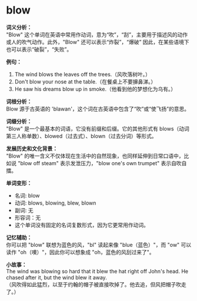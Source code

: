 # blow

**词义分析：**  
"Blow" 这个单词在英语中常用作动词，意为“吹”，“刮”，主要用于描述风的动作或人的吹气动作。此外，"Blow" 还可以表示“炸裂”，“爆破” 因此，在某些语境下也可以表示“破裂”，“失败”。

  

**例句：**

  

1.  The wind blows the leaves off the trees.（风吹落树叶。）
2.  Don't blow your nose at the table.（在餐桌上不要擤鼻涕。）
3.  He saw his dreams blow up in smoke.（他看到他的梦想化为乌有。）

  

**词根分析：**  
Blow 源于古英语的 'blawan'，这个词在古英语中包含了“吹”或“使飞扬”的意思。

  

**词缀分析：**  
"Blow" 是一个最基本的词语，它没有前缀和后缀。它的其他形式有 blows（动词第三人称单数）、blowed（过去式）、blown（过去分词）等形式。

  

**发展历史和文化背景：**  
"Blow" 的唯一含义不仅体现在生活中的自然现象，也同样延伸到日常口语中，比如说 "blow off steam" 表示发泄压力，"blow one's own trumpet" 表示自吹自擂。

  

**单词变形：**

  

*   名词: blow
*   动词: blows, blowing, blew, blown
*   副词: 无
*   形容词：无
*   这个单词没有固定的名词复数形式，因为它更常用作动词。

  

**记忆辅助：**  
你可以把 "blow" 联想为蓝色的风，"bl" 读起来像 "blue（蓝色）"，而 "ow" 可以读作 "oh（噢）"，因此你可以想象成 "oh，蓝色的风刮过来了"。

  

**小故事：**  
The wind was blowing so hard that it blew the hat right off John's head. He chased after it, but the wind blew it away.  
（风吹得如此猛烈，以至于约翰的帽子被直接吹掉了。他去追，但风把帽子吹走了。）
